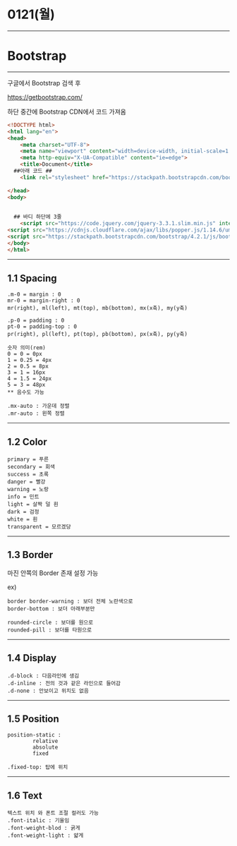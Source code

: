 # 0121(월)

---

# Bootstrap

---

구글에서 Bootstrap 검색 후 

https://getbootstrap.com/

하단 중간에 Bootstrap CDN에서 코드 가져옴

```html
<!DOCTYPE html>
<html lang="en">
<head>
    <meta charset="UTF-8">
    <meta name="viewport" content="width=device-width, initial-scale=1.0">
    <meta http-equiv="X-UA-Compatible" content="ie=edge">
    <title>Document</title>
  ##아래 코드 ##
    <link rel="stylesheet" href="https://stackpath.bootstrapcdn.com/bootstrap/4.2.1/css/bootstrap.min.css" integrity="sha384-GJzZqFGwb1QTTN6wy59ffF1BuGJpLSa9DkKMp0DgiMDm4iYMj70gZWKYbI706tWS" crossorigin="anonymous">
    
</head>
<body>
    
    
  ## 바디 하단에 3줄
    <script src="https://code.jquery.com/jquery-3.3.1.slim.min.js" integrity="sha384-q8i/X+965DzO0rT7abK41JStQIAqVgRVzpbzo5smXKp4YfRvH+8abtTE1Pi6jizo" crossorigin="anonymous"></script>
<script src="https://cdnjs.cloudflare.com/ajax/libs/popper.js/1.14.6/umd/popper.min.js" integrity="sha384-wHAiFfRlMFy6i5SRaxvfOCifBUQy1xHdJ/yoi7FRNXMRBu5WHdZYu1hA6ZOblgut" crossorigin="anonymous"></script>
<script src="https://stackpath.bootstrapcdn.com/bootstrap/4.2.1/js/bootstrap.min.js" integrity="sha384-B0UglyR+jN6CkvvICOB2joaf5I4l3gm9GU6Hc1og6Ls7i6U/mkkaduKaBhlAXv9k" crossorigin="anonymous"></script>
</body>
</html>
```

---

## 1.1 Spacing

```
.m-0 = margin : 0
mr-0 = margin-right : 0
mr(right), ml(left), mt(top), mb(bottom), mx(x축), my(y축)

.p-0 = padding : 0
pt-0 = padding-top : 0
pr(right), pl(left), pt(top), pb(bottom), px(x축), py(y축)

```

```
숫자 의미(rem)
0 = 0 = 0px
1 = 0.25 = 4px
2 = 0.5 = 8px
3 = 1 = 16px
4 = 1.5 = 24px
5 = 3 = 48px
** 음수도 가능
```

```
.mx-auto : 가운데 정렬
.mr-auto : 왼쪽 정렬
```

---

## 1.2 Color

```
primary = 푸른
secondary = 회색
success = 초록
danger = 빨강
warning = 노랑
info = 민트
light = 살짝 덜 흰
dark = 검정
white = 흰
transparent = 모르겠당
```



---

## 1.3 Border

마진 안쪽의 Border 존재 설정 가능

ex)

```
border border-warning : 보더 전체 노란색으로
border-bottom : 보더 아래부분만
```

```
rounded-circle : 보더를 원으로
rounded-pill : 보더를 타원으로
```

---

## 1.4 Display

```
.d-block : 다음라인에 생김
.d-inline : 전의 것과 같은 라인으로 들어감
.d-none : 안보이고 위치도 없음
```

---

## 1.5 Position

```
position-static : 
		relative
		absolute
		fixed
		
.fixed-top: 탑에 위치
```

---

## 1.6 Text

```
텍스트 위치 와 폰트 조절 컬러도 가능
.font-italic : 기울임
.font-weight-blod : 굵게
.font-weight-light : 얇게
```

